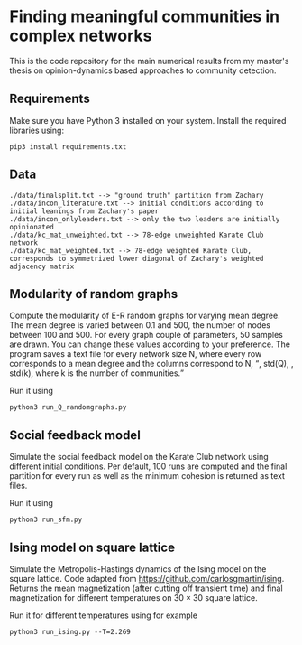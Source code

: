 # Finding meaningful communities in complex networks
This is the code repository for the main numerical results from my master's thesis on opinion-dynamics based approaches to community detection.

## Requirements
Make sure you have Python 3 installed on your system. Install the required libraries using: 

```
pip3 install requirements.txt
```

## Data

```
./data/finalsplit.txt --> "ground truth" partition from Zachary
./data/incon_literature.txt --> initial conditions according to initial leanings from Zachary's paper
./data/incon_onlyleaders.txt --> only the two leaders are initially opinionated
./data/kc_mat_unweighted.txt --> 78-edge unweighted Karate Club network 
./data/kc_mat_weighted.txt --> 78-edge weighted Karate Club, corresponds to symmetrized lower diagonal of Zachary's weighted adjacency matrix
```

## Modularity of random graphs
Compute the modularity of E-R random graphs for varying mean degree. The mean degree is varied between 0.1 and 500, the number of nodes between 100 and 500. For every graph couple of parameters, 50 samples are drawn. You can change these values according to your preference. The program saves a text file for every network size N, where every row corresponds to a mean degree and the columns correspond to N, <Q>, std(Q), <k>, std(k), where k is the number of communities.

Run it using 
```
python3 run_Q_randomgraphs.py
```

## Social feedback model
Simulate the social feedback model on the Karate Club network using different initial conditions. Per default, 100 runs are computed and the final partition for every run as well as the minimum cohesion is returned as text files. 

Run it using
```
python3 run_sfm.py
```

## Ising model on square lattice
Simulate the Metropolis-Hastings dynamics of the Ising model on the square lattice. Code adapted from https://github.com/carlosgmartin/ising. Returns the mean magnetization (after cutting off transient time) and final magnetization for different temperatures on $30 \times 30$ square lattice. 

Run it for different temperatures using for example
```
python3 run_ising.py --T=2.269
```
